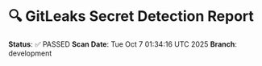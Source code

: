 # 🔍 GitLeaks Secret Detection Report
**Status**: ✅ PASSED
**Scan Date**: Tue Oct  7 01:34:16 UTC 2025
**Branch**: development
